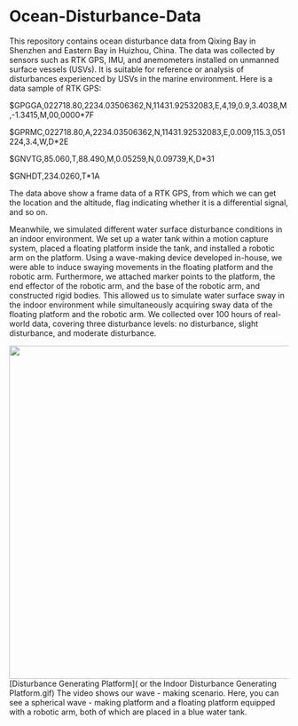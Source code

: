 # Ocean-Disturbance-Data
This repository contains ocean disturbance data from Qixing Bay in Shenzhen and Eastern Bay in Huizhou, China. The data was collected by sensors such as RTK GPS, IMU, and anemometers installed on unmanned surface vessels (USVs). It is suitable for reference or analysis of disturbances experienced by USVs in the marine environment.
Here is a data sample of RTK GPS:

$GPGGA,022718.80,2234.03506362,N,11431.92532083,E,4,19,0.9,3.4038,M,-1.3415,M,00,0000*7F

$GPRMC,022718.80,A,2234.03506362,N,11431.92532083,E,0.009,115.3,051224,3.4,W,D*2E

$GNVTG,85.060,T,88.490,M,0.05259,N,0.09739,K,D*31

$GNHDT,234.0260,T*1A

The data above show a frame data of a RTK GPS, from which we can get the location and the altitude, flag indicating whether it is a differential signal, and so on.


Meanwhile, we simulated different water surface disturbance conditions in an indoor environment. We set up a water tank within a motion capture system, placed a floating platform inside the tank, and installed a robotic arm on the platform. Using a wave-making device developed in-house, we were able to induce swaying movements in the floating platform and the robotic arm. Furthermore, we attached marker points to the platform, the end effector of the robotic arm, and the base of the robotic arm, and constructed rigid bodies. This allowed us to simulate water surface sway in the indoor environment while simultaneously acquiring sway data of the floating platform and the robotic arm.
We collected over 100 hours of real-world data, covering three disturbance levels: no disturbance, slight disturbance, and moderate disturbance.

<img src='../Indoor Disturbance Generating Platform.gif' width='600px'>
[Disturbance Generating Platform]( or the Indoor Disturbance Generating Platform.gif) The video shows our wave - making scenario. Here, you can see a spherical wave - making platform and a floating platform equipped with a robotic arm, both of which are placed in a blue water tank.

